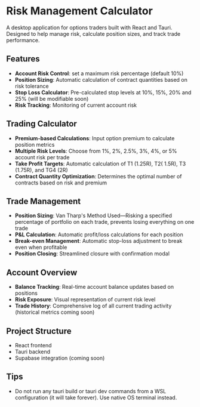 # Risk Management Calculator

A desktop application for options traders built with React and Tauri. Designed to help manage risk, calculate position sizes, and track trade performance.

## Features

- **Account Risk Control**: set a maximum risk percentage (default 10%)
- **Position Sizing**: Automatic calculation of contract quantities based on risk tolerance
- **Stop Loss Calculator**: Pre-calculated stop levels at 10%, 15%, 20% and 25% (will be modifiable soon)
- **Risk Tracking**: Monitoring of current account risk

## Trading Calculator

- **Premium-based Calculations**: Input option premium to calculate position metrics
- **Multiple Risk Levels**: Choose from 1%, 2%, 2.5%, 3%, 4%, or 5% account risk per trade
- **Take Profit Targets**: Automatic calculation of T1 (1.25R), T2( 1.5R), T3 (1.75R), and TG4 (2R)
- **Contract Quantity Optimization**: Determines the optimal number of contracts based on risk and premium

## Trade Management

- **Position Sizing**: Van Tharp's Method Used—Risking a specified percentage of portfolio on each trade, prevents losing everything on one trade
- **P&L Calculation**: Automatic profit/loss calculations for each position
- **Break-even Management**: Automatic stop-loss adjustment to break even when profitable
- **Position Closing**: Streamlined closure with confirmation modal

## Account Overview

- **Balance Tracking**: Real-time account balance updates based on positions
- **Risk Exposure**: Visual representation of current risk level
- **Trade History**: Comprehensive log of all current trading activity (historical metrics coming soon)

## Project Structure

- React frontend
- Tauri backend
- Supabase integration (coming soon)

## Tips

- Do not run any tauri build or tauri dev commands from a WSL configuration (it will take forever). Use native OS terminal instead.
